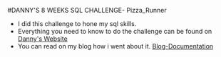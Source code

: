 #DANNY'S 8 WEEKS SQL CHALLENGE- Pizza_Runner
- I did this challenge to hone my sql skills.
- Everything you need to know to do the challenge can be found on [Danny's
Website](https://8weeksqlchallenge.com/case-study-2/)
- You can read on my blog how i went about it.
[Blog-Documentation](https://codewise.hashnode.dev/8-weeks-sql-challenge-case-study-2)
